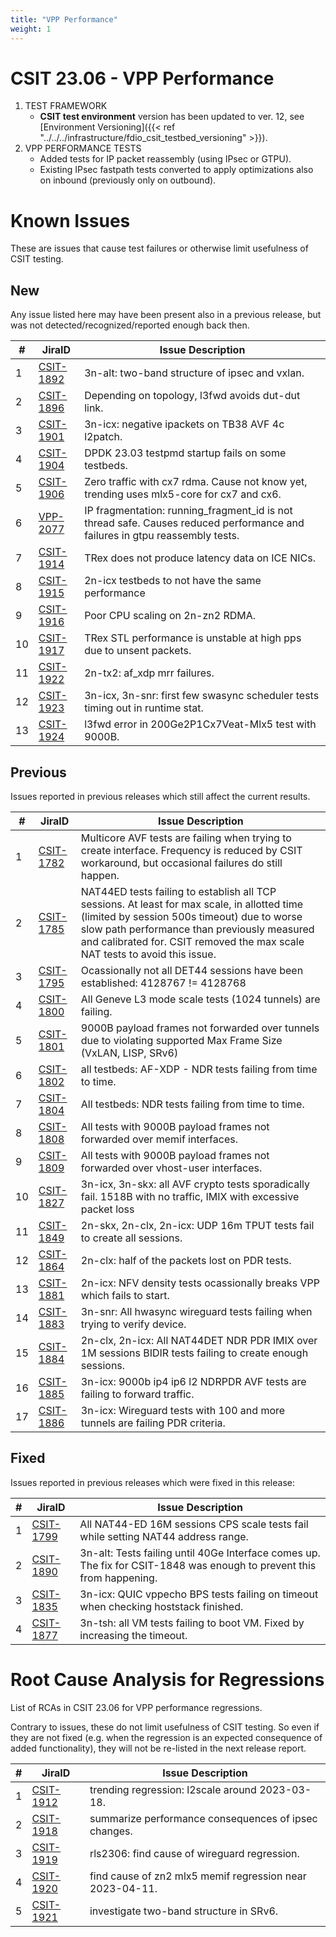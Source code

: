 ```yaml
---
title: "VPP Performance"
weight: 1
---
```


# CSIT 23.06 - VPP Performance

1. TEST FRAMEWORK
   - **CSIT test environment** version has been updated to ver. 12, see
     [Environment Versioning]({{< ref "../../../infrastructure/fdio_csit_testbed_versioning" >}}).
2. VPP PERFORMANCE TESTS
   - Added tests for IP packet reassembly (using IPsec or GTPU).
   - Existing IPsec fastpath tests converted to apply optimizations also
     on inbound (previously only on outbound).

# Known Issues

These are issues that cause test failures
or otherwise limit usefulness of CSIT testing.

## New

Any issue listed here may have been present also in a previous release,
but was not detected/recognized/reported enough back then.

**#** | **JiraID**                                       | **Issue Description**
------|--------------------------------------------------|--------------------------------------------------------------
 1    | [CSIT-1892](https://jira.fd.io/browse/CSIT-1892) | 3n-alt: two-band structure of ipsec and vxlan.
 2    | [CSIT-1896](https://jira.fd.io/browse/CSIT-1896) | Depending on topology, l3fwd avoids dut-dut link.
 3    | [CSIT-1901](https://jira.fd.io/browse/CSIT-1901) | 3n-icx: negative ipackets on TB38 AVF 4c l2patch.
 4    | [CSIT-1904](https://jira.fd.io/browse/CSIT-1904) | DPDK 23.03 testpmd startup fails on some testbeds.
 5    | [CSIT-1906](https://jira.fd.io/browse/CSIT-1906) | Zero traffic with cx7 rdma. Cause not know yet, trending uses mlx5-core for cx7 and cx6.
 6    | [VPP-2077](https://jira.fd.io/browse/VPP-2077)   | IP fragmentation: running_fragment_id is not thread safe. Causes reduced performance and failures in gtpu reassembly tests.
 7    | [CSIT-1914](https://jira.fd.io/browse/CSIT-1914) | TRex does not produce latency data on ICE NICs.
 8    | [CSIT-1915](https://jira.fd.io/browse/CSIT-1915) | 2n-icx testbeds to not have the same performance
 9    | [CSIT-1916](https://jira.fd.io/browse/CSIT-1916) | Poor CPU scaling on 2n-zn2 RDMA.
 10   | [CSIT-1917](https://jira.fd.io/browse/CSIT-1917) | TRex STL performance is unstable at high pps due to unsent packets.
 11   | [CSIT-1922](https://jira.fd.io/browse/CSIT-1922) | 2n-tx2: af_xdp mrr failures.
 12   | [CSIT-1923](https://jira.fd.io/browse/CSIT-1923) | 3n-icx, 3n-snr: first few swasync scheduler tests timing out in runtime stat.
 13   | [CSIT-1924](https://jira.fd.io/browse/CSIT-1924) | l3fwd error in 200Ge2P1Cx7Veat-Mlx5 test with 9000B.

## Previous

Issues reported in previous releases which still affect the current results.

**#** | **JiraID**                                       | **Issue Description**
------|--------------------------------------------------|--------------------------------------------------------------
 1    | [CSIT-1782](https://jira.fd.io/browse/CSIT-1782) | Multicore AVF tests are failing when trying to create interface. Frequency is reduced by CSIT workaround, but occasional failures do still happen.
 2    | [CSIT-1785](https://jira.fd.io/browse/CSIT-1785) | NAT44ED tests failing to establish all TCP sessions. At least for max scale, in allotted time (limited by session 500s timeout) due to worse slow path performance than previously measured and calibrated for. CSIT removed the max scale NAT tests to avoid this issue.
 3    | [CSIT-1795](https://jira.fd.io/browse/CSIT-1795) | Ocassionally not all DET44 sessions have been established: 4128767 != 4128768
 4    | [CSIT-1800](https://jira.fd.io/browse/CSIT-1800) | All Geneve L3 mode scale tests (1024 tunnels) are failing.
 5    | [CSIT-1801](https://jira.fd.io/browse/CSIT-1801) | 9000B payload frames not forwarded over tunnels due to violating supported Max Frame Size (VxLAN, LISP, SRv6)
 6    | [CSIT-1802](https://jira.fd.io/browse/CSIT-1802) | all testbeds: AF-XDP - NDR tests failing from time to time.
 7    | [CSIT-1804](https://jira.fd.io/browse/CSIT-1804) | All testbeds: NDR tests failing from time to time.
 8    | [CSIT-1808](https://jira.fd.io/browse/CSIT-1808) | All tests with 9000B payload frames not forwarded over memif interfaces.
 9    | [CSIT-1809](https://jira.fd.io/browse/CSIT-1809) | All tests with 9000B payload frames not forwarded over vhost-user interfaces.
 10   | [CSIT-1827](https://jira.fd.io/browse/CSIT-1827) | 3n-icx, 3n-skx: all AVF crypto tests sporadically fail. 1518B with no traffic, IMIX with excessive packet loss
 11   | [CSIT-1849](https://jira.fd.io/browse/CSIT-1849) | 2n-skx, 2n-clx, 2n-icx: UDP 16m TPUT tests fail to create all sessions.
 12   | [CSIT-1864](https://jira.fd.io/browse/CSIT-1864) | 2n-clx: half of the packets lost on PDR tests.
 13   | [CSIT-1881](https://jira.fd.io/browse/CSIT-1881) | 2n-icx: NFV density tests ocassionally breaks VPP which fails to start.
 14   | [CSIT-1883](https://jira.fd.io/browse/CSIT-1883) | 3n-snr: All hwasync wireguard tests failing when trying to verify device.
 15   | [CSIT-1884](https://jira.fd.io/browse/CSIT-1884) | 2n-clx, 2n-icx: All NAT44DET NDR PDR IMIX over 1M sessions BIDIR tests failing to create enough sessions.
 16   | [CSIT-1885](https://jira.fd.io/browse/CSIT-1885) | 3n-icx: 9000b ip4 ip6 l2 NDRPDR AVF tests are failing to forward traffic.
 17   | [CSIT-1886](https://jira.fd.io/browse/CSIT-1886) | 3n-icx: Wireguard tests with 100 and more tunnels are failing PDR criteria.

## Fixed

Issues reported in previous releases which were fixed in this release:

**#** | **JiraID**                                       | **Issue Description**
------|--------------------------------------------------|--------------------------------------------------------------
 1    | [CSIT-1799](https://jira.fd.io/browse/CSIT-1799) | All NAT44-ED 16M sessions CPS scale tests fail while setting NAT44 address range.
 2    | [CSIT-1890](https://jira.fd.io/browse/CSIT-1890) | 3n-alt: Tests failing until 40Ge Interface comes up. The fix for CSIT-1848 was enough to prevent this from happening.
 3    | [CSIT-1835](https://jira.fd.io/browse/CSIT-1835) | 3n-icx: QUIC vppecho BPS tests failing on timeout when checking hoststack finished.
 4    | [CSIT-1877](https://jira.fd.io/browse/CSIT-1877) | 3n-tsh: all VM tests failing to boot VM. Fixed by increasing the timeout.

# Root Cause Analysis for Regressions

List of RCAs in CSIT 23.06 for VPP performance regressions.

Contrary to issues, these do not limit usefulness of CSIT testing.
So even if they are not fixed (e.g. when the regression is an expected
consequence of added functionality), they will not be re-listed in the next
release report.

**#** | **JiraID**                                       | **Issue Description**
------|--------------------------------------------------|--------------------------------------------------------------
 1    | [CSIT-1912](https://jira.fd.io/browse/CSIT-1912) | trending regression: l2scale around 2023-03-18.
 2    | [CSIT-1918](https://jira.fd.io/browse/CSIT-1918) | summarize performance consequences of ipsec changes.
 3    | [CSIT-1919](https://jira.fd.io/browse/CSIT-1919) | rls2306: find cause of wireguard regression.
 4    | [CSIT-1920](https://jira.fd.io/browse/CSIT-1920) | find cause of zn2 mlx5 memif regression near 2023-04-11.
 5    | [CSIT-1921](https://jira.fd.io/browse/CSIT-1921) | investigate two-band structure in SRv6.
